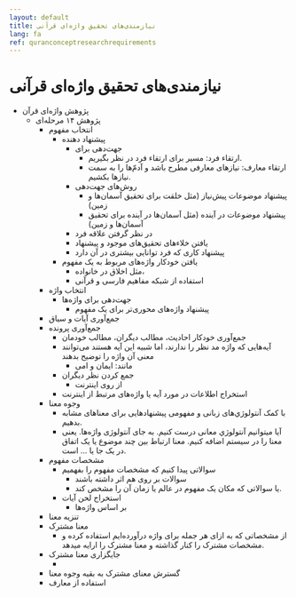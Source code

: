 ```yaml
---
layout: default
title: نیازمندی‌های تحقیق واژه‌ای قرآنی
lang: fa
ref: quranconceptresearchrequirements
---
```

# نیازمندی‌های تحقیق واژه‌ای قرآنی

* پژوهش واژه‌ای قرآن
	* پژوهش ۱۴ مرحله‌ای
		* انتخاب مفهوم
			* پیشنهاد دهنده
				* جهت‌دهی برای
					* ارتقاء فرد: مسیر برای ارتقاء فرد در نظر بگیریم.
					* ارتقاء معارف: نیازهای معارفی مطرح باشد و آدم‌ّها را به سمت نیازها بکشیم.
				* روش‌های جهت‌دهی
					* پیشنهاد موضوعات پیش‌نیاز (مثل خلقت برای تحقیق آسمان‌ها و زمین)
					* پیشنهاد موضوعات در آینده (مثل آسمان‌ها در آینده برای تحقیق آسمان‌ها و زمین)
				* در نظر گرفتن علاقه فرد
				* یافتن خلاءهای تحقیق‌های موجود و پیشنهاد
				* پیشنهاد کاری که فرد توانایی بیشتری در آن دارد
			* یافتن خودکار واژه‌های مربوط به یک مفهوم
				* مثل اخلاق در خانواده،
				* استفاده از شبکه مفاهیم فارسی و قرآنی
		* انتخاب واژه
			* جهت‌دهی برای واژه‌ها
				* پیشنهاد واژه‌های محوری‌تر برای یک مفهوم
		* جمع‌آوری آیات و سیاق
		* جمع‌آوری پرونده
			* جمع‌آوری خودکار احادیث، مطالب دیگران، مطالب خودمان
			* آیه‌هایی که واژه مد نظر را ندارند، اما شبیه این آیه هستند می‌توانند معنی آن واژه را توضیح بدهند
				* مانند: ایمان و امی
			* جمع کردن نظر دیگران
				* از روی اینترنت
			* استخراج اطلاعات در مورد آیه یا واژه‌های مرتبط از اینترنت
		* وجوه معنا
			* با کمک آنتولوژي‌های زبانی و مفهومی پیشنهادهایی برای معناهای مشابه بدهیم.
			* آیا میتوانیم آنتولوژي معانی درست کنیم. به جای آنتولوژی واژه‌ها. یعنی معنا را در سیستم اضافه کنیم. معنا ارتباط بین چند موضوع یا یک اتفاق در یک جا یا ... است.
		* مشخصات مفهوم
			* سوالاتی پیدا کنیم که مشخصات مفهوم را بفهمیم
				* سوالات بر روی هم اثر داشته باشند
				* یا سوالاتی که مکان یک مفهوم در عالم یا زمان آن را مشخص کند.
			* استخراج لحن آیات
				* بر اساس واژه‌ها
		* تنزیه معنا
		* معنا مشترک
			* از مشخصاتی که به ازای هر جمله برای واژه درآورده‌ایم استفاده کرده و مشخصات مشترک را کنار گذاشته و معنا مشترک را ارایه میدهد.
		* جایگزاری معنا مشترک
			* ‍
		* گسترش معنای مشترک به بقیه وجوه معنا
		* استفاده از معارف
